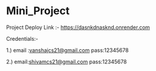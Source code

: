 # Mini_Project

Project Deploy Link :- https://dasnkdnasknd.onrender.com



Credentials:-

1.)
email :vanshajcs21@gmail.com
pass:12345678

2.)
email:shivamcs21@gmail.com
pass:12345678
